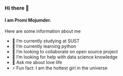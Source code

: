 ### Hi there 👋
#### I am Promi Mojumder.

Here are some information about me

- 🔭 I’m currently studying at SUST
- 🌱 I’m currently learning python
- 👯 I’m looking to collaborate on open source project
- 🤔 I’m looking for help with data science knowledge
- 💬 Ask me about love life
- ⚡ Fun fact: I am the hottest girl in the universe

